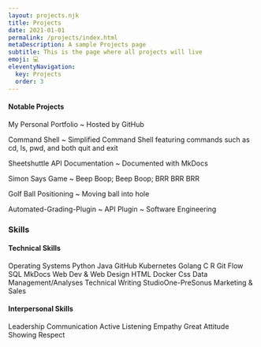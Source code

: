 ```yaml
---
layout: projects.njk
title: Projects
date: 2021-01-01
permalink: /projects/index.html
metaDescription: A sample Projects page
subtitle: This is the page where all projects will live
emoji: 💻
eleventyNavigation:
  key: Projects
  order: 3
---
```


#### Notable Projects

My Personal Portfolio ~ Hosted by GitHub

Command Shell ~ Simplified Command Shell featuring commands such as cd, ls, pwd, and both quit and exit

Sheetshuttle API Documentation ~ Documented with MkDocs

Simon Says Game ~ Beep Boop; Beep Boop; BRR BRR BRR

Golf Ball Positioning ~ Moving ball into hole

Automated-Grading-Plugin ~ API Plugin ~ Software Engineering

### Skills

#### Technical Skills

Operating Systems
Python
Java
GitHub
Kubernetes
Golang
C
R
Git Flow
SQL
MkDocs
Web Dev & Web Design
HTML
Docker
Css
Data Management/Analyses
Technical Writing
StudioOne-PreSonus
Marketing & Sales

#### Interpersonal Skills

Leadership
Communication
Active Listening
Empathy
Great Attitude
Showing Respect
